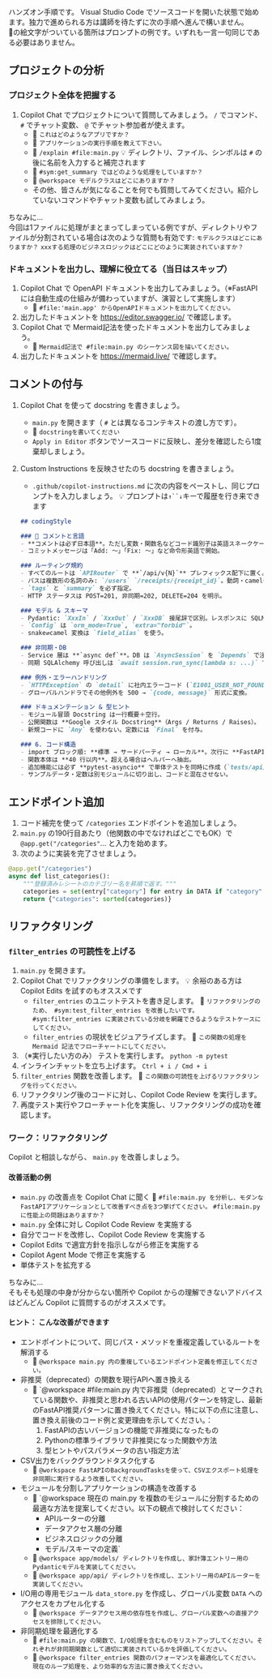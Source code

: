 ハンズオン手順です。 Visual Studio Code でソースコードを開いた状態で始めます。独力で進められる方は講師を待たずに次の手順へ進んで構いません。  
💬の絵文字がついている箇所はプロンプトの例です。いずれも一言一句同じである必要はありません。

## プロジェクトの分析

### プロジェクト全体を把握する

1. Copilot Chat でプロジェクトについて質問してみましょう。 `/` でコマンド、 `#` でチャット変数、 `@` でチャット参加者が使えます。
    - 💬 `これはどのようなアプリですか？`
    - 💬 `アプリケーションの実行手順を教えて下さい。`
    - 💬 `/explain #file:main.py` :bulb: ディレクトリ、ファイル、シンボルは `#` の後に名前を入力すると補完されます
    - 💬 `#sym:get_summary ではどのような処理をしていますか？`
    - 💬 `@workspace モデルクラスはどこにありますか？`
    - その他、皆さんが気になることを何でも質問してみてください。紹介していないコマンドやチャット変数も試してみましょう。

ちなみに…  
今回は1ファイルに処理がまとまってしまっている例ですが、ディレクトリやファイルが分割されている場合は次のような質問も有効です: `モデルクラスはどこにありますか？` `xxxする処理のビジネスロジックはどこにどのように実装されていますか？`

### ドキュメントを出力し、理解に役立てる（当日はスキップ）

1. Copilot Chat で OpenAPI ドキュメントを出力してみましょう。（※FastAPIには自動生成の仕組みが備わっていますが、演習として実施します）
    - 💬 `#file:'main.app' からOpenAPIドキュメントを出力してください。`
1. 出力したドキュメントを https://editor.swagger.io/ で確認します。
1. Copilot Chat で Mermaid記法を使ったドキュメントを出力してみましょう。
    - 💬 `Mermaid記法で #file:main.py のシーケンス図を描いてください。` 
1. 出力したドキュメントを https://mermaid.live/ で確認します。

## コメントの付与

1. Copilot Chat を使って docstring を書きましょう。
    - `main.py` を開きます（ `#` とは異なるコンテキストの渡し方です）。
    - 💬 `docstringを書いてください` 
    - `Apply in Editor` ボタンでソースコードに反映し、差分を確認したら1度棄却しましょう。
1. Custom Instructions を反映させたのち docstring を書きましょう。
    - `.github/copilot-instructions.md` に次の内容をペーストし、同じプロンプトを入力しましょう。 :bulb: プロンプトは`↑``↓`キーで履歴を行き来できます

    ```markdown
    ## codingStyle

    ### 📝 コメントと言語
    - **コメントは必ず日本語**。ただし変数・関数名などコード識別子は英語スネークケース。  
    - コミットメッセージは「Add: 〜」「Fix: 〜」など命令形英語で開始。

    ### ルーティング規約
    - すべてのルートは `APIRouter` で **`/api/v{N}`** プレフィックス配下に置く。  
    - パスは複数形の名詞のみ: `/users` `/receipts/{receipt_id}`。動詞・camelCase は禁止。  
    - `tags` と `summary` を必ず指定。  
    - HTTP ステータスは POST=201, 非同期=202, DELETE=204 を明示。

    ### モデル & スキーマ
    - Pydantic: `XxxIn` / `XxxOut` / `XxxDB` 接尾辞で区別。レスポンスに SQLModel は直接使わない。  
    - `Config` は `orm_mode=True`, `extra="forbid"`。  
    - snake⇄camel 変換は `field_alias` を使う。

    ### 非同期・DB
    - Service 層は **`async def`**。DB は `AsyncSession` を `Depends` で注入。  
    - 同期 SQLAlchemy 呼び出しは `await session.run_sync(lambda s: ...)` でラップ。

    ### 例外・エラーハンドリング
    - `HTTPException` の `detail` に社内エラーコード (`E1001_USER_NOT_FOUND` 等) を含める。  
    - グローバルハンドラでその他例外を 500 → `{code, message}` 形式に変換。

    ### ドキュメンテーション & 型ヒント
    - モジュール冒頭 Docstring は一行概要＋空行。  
    - 公開関数は **Google スタイル Docstring**（Args / Returns / Raises）。  
    - 新規コードに `Any` を使わない。定数には `Final` を付与。

    ### 6. コード構造
    - import ブロック順: **標準 → サードパーティ → ローカル**。次行に **FastAPI 関連** を配置。  
    - 関数本体は **40 行以内**。超える場合はヘルパーへ抽出。  
    - 追加機能には必ず **pytest-asyncio** で単体テストを同時に作成（`tests/api/test_*.py`）。  
    - サンプルデータ・定数は別モジュールに切り出し、コードと混在させない。

## エンドポイント追加

1. コード補完を使って `/categories` エンドポイントを追加しましょう。
1. `main.py` の190行目あたり（他関数の中でなければどこでもOK）で `@app.get("/categories"`... と入力を始めます。
1. 次のように実装を完了させましょう。
```python
@app.get("/categories")
async def list_categories():
    """登録済みレシートのカテゴリー名を昇順で返す。"""
    categories = set(entry["category"] for entry in DATA if "category" in entry)
    return {"categories": sorted(categories)}
```

## リファクタリング

### `filter_entries` の可読性を上げる

1. `main.py` を開きます。
1. Copilot Chat でリファクタリングの準備をします。 :bulb: 余裕のある方は Copilot Edits を試すのもオススメです
    - `filter_entries` のユニットテストを書き足します。 💬 `リファクタリングのため、 #sym:test_filter_entries を改善したいです。 #sym:filter_entries に実装されている分岐を網羅できるようなテストケースにしてください。`
    - `filter_entries` の現状をビジュアライズします。 💬 `この関数の処理を Mermaid 記法でフローチャートにしてください。`
1. （※実行したい方のみ） テストを実行します。 `python -m pytest`
1. インラインチャットを立ち上げます。 `Ctrl + i / Cmd + i`
1. `filter_entries` 関数を改善します。 💬 `この関数の可読性を上げるリファクタリングを行ってください。`
1. リファクタリング後のコードに対し、Copilot Code Review を実行します。
1. 再度テスト実行やフローチャート化を実施し、リファクタリングの成功を確認します。

### ワーク：リファクタリング

Copilot と相談しながら、 `main.py` を改善しましょう。

#### 改善活動の例

- `main.py` の改善点を Copilot Chat に聞く 💬 `#file:main.py を分析し、モダンなFastAPIアプリケーションとして改善すべき点を3つ挙げてください。` `#file:main.py に性能上の問題はありますか？`
- `main.py` 全体に対し Copilot Code Review を実施する
- 自分でコードを改修し、Copilot Code Review を実施する
- Copilot Edits で適宜方針を指示しながら修正を実施する
- Copilot Agent Mode で修正を実施する
- 単体テストを拡充する

ちなみに…  
そもそも処理の中身が分からない箇所や Copilot からの理解できないアドバイスはどんどん Copilot に質問するのがオススメです。

#### ヒント： こんな改善ができます

- エンドポイントについて、同じパス・メソッドを重複定義しているルートを解消する
    - 💬 `@workspace main.py 内の重複しているエンドポイント定義を修正してください。`
- 非推奨（deprecated）の関数を現行APIへ置き換える
    - 💬 `@workspace #file:main.py 内で非推奨（deprecated）とマークされている関数や、非推奨と思われる古いAPIの使用パターンを特定し、最新のFastAPI推奨パターンに置き換えてください。特に以下の点に注意し、置き換え前後のコード例と変更理由を示してください。：
        1. FastAPIの古いバージョンの機能で非推奨になったもの
        2. Pythonの標準ライブラリで非推奨になった関数や方法
        3. 型ヒントやパスパラメータの古い指定方法`
- CSV出力をバックグラウンドタスク化する
    - 💬 `@workspace FastAPIのBackgroundTasksを使って、CSVエクスポート処理を非同期に実行するよう改善してください。`
- モジュールを分割しアプリケーションの構造を改善する
    - 💬 `@workspace 現在の main.py を複数のモジュールに分割するための最適な方法を提案してください。以下の観点で検討してください：
        - APIルーターの分離
        - データアクセス層の分離
        - ビジネスロジックの分離
        - モデル/スキーマの定義`
    - 💬 `@workspace app/models/ ディレクトリを作成し、家計簿エントリー用のPydanticモデルを実装してください。`
    - 💬 `@workspace app/api/ ディレクトリを作成し、エントリー用のAPIルーターを実装してください。`
- I/O用の専用モジュール `data_store.py` を作成し、グローバル変数 `DATA` へのアクセスをカプセル化する
    - 💬 `@workspace データアクセス用の依存性を作成し、グローバル変数への直接アクセスを排除してください。`
- 非同期処理を最適化する
    - 💬 `#file:main.py の関数で、I/O処理を含むものをリストアップしてください。それぞれが非同期関数として適切に実装されているかを評価してください。`
    - 💬 `@workspace filter_entries 関数のパフォーマンスを最適化してください。現在のループ処理を、より効率的な方法に置き換えてください。`

